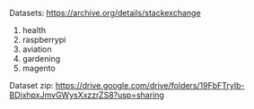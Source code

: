 Datasets: https://archive.org/details/stackexchange
1. health
2. raspberrypi
3. aviation 
4. gardening
5. magento

Dataset zip:
https://drive.google.com/drive/folders/19FbFTryIb-BDixhpxJmvGWysXxzzrZS8?usp=sharing


